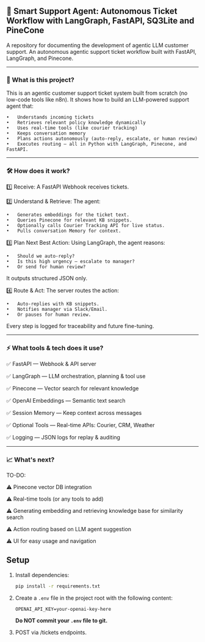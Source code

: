 ## 🚀 Smart Support Agent: Autonomous Ticket Workflow with LangGraph, FastAPI, SQ3Lite and PineCone

A repository for documenting the development of agentic LLM customer support.
An autonomous agentic support ticket workflow built with FastAPI, LangGraph, and Pinecone.

-----

### 🤖 What is this project?

This is an agentic customer support ticket system built from scratch (no low-code tools like n8n).
It shows how to build an LLM-powered support agent that:

	•	Understands incoming tickets
	•	Retrieves relevant policy knowledge dynamically
	•	Uses real-time tools (like courier tracking)
	•	Keeps conversation memory
	•	Plans actions autonomously (auto-reply, escalate, or human review)
	•	Executes routing — all in Python with LangGraph, Pinecone, and FastAPI.

-----

### 🛠️ How does it work?

1️⃣ Receive:
A FastAPI Webhook receives tickets.

2️⃣ Understand & Retrieve:
The agent:

	•	Generates embeddings for the ticket text.
	•	Queries Pinecone for relevant KB snippets.
	•	Optionally calls Courier Tracking API for live status.
	•	Pulls conversation Memory for context.

3️⃣ Plan Next Best Action:
Using LangGraph, the agent reasons:

	•	Should we auto-reply?
	•	Is this high urgency — escalate to manager?
	•	Or send for human review?

It outputs structured JSON only.

4️⃣ Route & Act:
The server routes the action:

	•	Auto-replies with KB snippets.
	•	Notifies manager via Slack/Email.
	•	Or pauses for human review.

Every step is logged for traceability and future fine-tuning.

-----

### ⚡ What tools & tech does it use?

✅ FastAPI — Webhook & API server

✅ LangGraph — LLM orchestration, planning & tool use

✅ Pinecone — Vector search for relevant knowledge

✅ OpenAI Embeddings — Semantic text search

✅ Session Memory — Keep context across messages

✅ Optional Tools — Real-time APIs: Courier, CRM, Weather

✅ Logging — JSON logs for replay & auditing

-----

### 📈 What's next?

TO-DO: 

⚠️ Pinecone vector DB integration

⚠️ Real-time tools (or any tools to add)

⚠️ Generating embedding and retrieving knowledge base for similarity search

⚠️ Action routing based on LLM agent suggestion

⚠️ UI for easy usage and navigation

## Setup

1. Install dependencies:
   ```bash
   pip install -r requirements.txt
   ```

2. Create a `.env` file in the project root with the following content:
   ```env
   OPENAI_API_KEY=your-openai-key-here
   ```
   **Do NOT commit your `.env` file to git.**

3. POST via /tickets endpoints.

